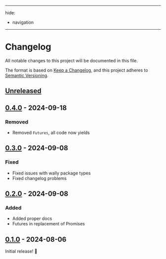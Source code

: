 * * *

hide:

- navigation

* * *

# Changelog

All notable changes to this project will be documented in this file.

The format is based on [Keep a Changelog](https://keepachangelog.com/en/1.1.0/),
and this project adheres to [Semantic Versioning](https://semver.org/spec/v2.0.0.html).

## [Unreleased]

## [0.4.0] - 2024-09-18

### Removed

- Removed `Futures`, all code now yields

## [0.3.0] - 2024-09-08

### Fixed

- Fixed issues with wally package types
- Fixed changelog problems

## [0.2.0] - 2024-09-08

### Added

- Added proper docs
- Futures in replacement of Promises

## [0.1.0] - 2024-08-06

Initial release! 🥳

[unreleased]: https://github.com/luminlabsdev/net/compare/v0.4.0...HEAD
[0.4.0]: https://github.com/luminlabsdev/net/compare/v0.3.0...v0.4.0
[0.3.0]: https://github.com/luminlabsdev/net/compare/v0.2.0...v0.3.0
[0.2.0]: https://github.com/luminlabsdev/net/compare/v0.1.0...v0.2.0
[0.1.0]: https://github.com/luminlabsdev/net/compare/54e6996b9825a91f9cc70fd2ccf9721db831df32...v0.1.0

